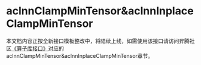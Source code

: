 # aclnnClampMinTensor&aclnnInplaceClampMinTensor

本文档内容正按全新接口模板整改中，将陆续上线，如需使用该接口请访问昇腾社区[《算子库接口》](https://hiascend.com/document/redirect/CannCommunityOplist)对应的aclnnClampMinTensor&aclnnInplaceClampMinTensor章节。
